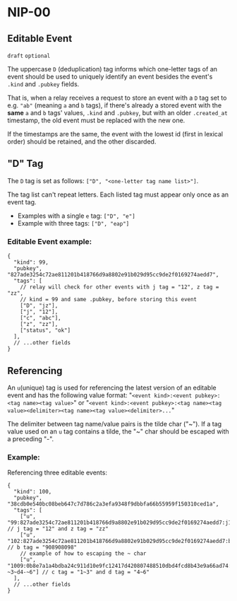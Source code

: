 NIP-00
======

Editable Event
--------------

`draft` `optional`

The uppercase `D` (deduplication) tag informs which one-letter tags of an event
should be used to uniquely identify an event besides the event's
`.kind` and `.pubkey` fields.

That is, when a relay receives a request to store an event with a `D` tag set to e.g. `"ab"`
(meaning `a` and `b` tags), if there's already a stored event with the **same** `a` and `b` tags'
values, `.kind` and `.pubkey`, but with an older `.created_at` timestamp,
the old event must be replaced with the new one.

If the timestamps are the same, the event with the lowest id (first in lexical order)
should be retained, and the other discarded.

## "D" Tag

The `D` tag is set as follows: `["D", "<one-letter tag name list>"]`.

The tag list can't repeat letters. Each listed tag must appear only once as an event tag.

- Examples with a single `e` tag: `["D", "e"]`
- Example with three tags: `["D", "eap"]`

### Editable Event example:

```jsonc
{
  "kind": 99,
  "pubkey", "827ade3254c72ae811201b418766d9a8802e91b029d95cc9de2f0169274aedd7",
  "tags": [
    // relay will check for other events with j tag = "12", z tag = "zz",
    // kind = 99 and same .pubkey, before storing this event
    ["D", "jz"],
    ["j", "12"],
    ["c", "abc"],
    ["z", "zz"],
    ["status", "ok"]
  ],
  // ...other fields
}
```

## Referencing

An `u`(unique) tag is used for referencing the latest version of an editable event and has the following value format:
"`<event kind>:<event pubkey>:<tag name><tag value>`" or
"`<event kind>:<event pubkey>:<tag name><tag value><delimiter><tag name><tag value><delimiter>...`"

The delimiter between tag name/value pairs is the tilde char ("\~"). If a tag value used on
an `u` tag contains a tilde, the "\~" char should be escaped with a preceding "-".

### Example:

Referencing three editable events:

```jsonc
{
  "kind": 100,
  "pubkey", "38cdb0e540bc08beb647c7d786c2a3efa9348f9dbbfa66b55959f150310ced1a",
  "tags": [
    ["u", "99:827ade3254c72ae811201b418766d9a8802e91b029d95cc9de2f0169274aedd7:j12~zzz"], // j tag = "12" and z tag = "zz"
    ["u", "102:827ade3254c72ae811201b418766d9a8802e91b029d95cc9de2f0169274aedd7:b908908098"], // b tag = "908908098"
    // example of how to escaping the ~ char
    ["u", "1009:0b8e7a1a4bdba24c911d10e9fc12417d420807488510dbd4fcd8b43e9a66ad74:c1-~3~d4-~6"] // c tag = "1~3" and d tag = "4~6"
  ],
  // ...other fields
}
```

